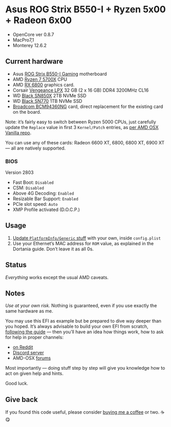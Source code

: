 # Asus ROG Strix B550-I + Ryzen 5x00 + Radeon 6x00

- OpenCore ver 0.8.7
- MacPro7,1
- Monterey 12.6.2

## Current hardware

- Asus [ROG Strix B550-I Gaming](https://rog.asus.com/us/motherboards/rog-strix/rog-strix-b550-i-gaming-model/) motherboard
- AMD [Ryzen 7 5700X](https://www.amd.com/en/products/cpu/amd-ryzen-7-5700x) CPU
- AMD [RX 6800](https://www.amd.com/en/products/graphics/amd-radeon-rx-6800) graphics card.
- Corsair [Vengeance LPX](https://www.corsair.com/us/en/Categories/Products/Memory/VENGEANCE-LPX/p/CMK32GX4M2D3200C16) 32 GB (2 x 16 GB) DDR4 3200MHz CL16
- WD [Black SN850X](https://www.westerndigital.com/en-il/products/internal-drives/wd-black-sn850x-nvme-ssd#WDS200T2X0E) 2TB NVMe SSD
- WD [Black SN770](https://www.westerndigital.com/en-il/products/internal-drives/wd-black-sn770-nvme-ssd#WDS100T3X0E) 1TB NVMe SSD
- [Broadcom BCM94360NG](https://www.aliexpress.com/item/1005003324812245.html) card, direct replacement for the existing card on the board.

Note: it’s fairly easy to switch between Ryzen 5000 CPUs, just carefully update the `Replace` value in first 3 `Kernel/Patch` entries, as [per AMD OSX Vanilla repo](https://github.com/AMD-OSX/AMD_Vanilla).

You can use any of these cards: Radeon 6600 XT, 6800, 6800 XT, 6900 XT — all are natively supported.

### BIOS

Version 2803

- Fast Boot: `Disabled`
- CSM: `Disabled`
- Above 4G Decoding: `Enabled`
- Resizable Bar Support: `Enabled`
- PCIe slot speed: `Auto`
- XMP Profile activated (D.O.C.P.)

## Usage

1. [Update `PlatformInfo/Generic` stuff](https://dortania.github.io/OpenCore-Post-Install/universal/iservices.html#generate-a-new-serial) with your own, inside `config.plist`
2. Use your Ethernet’s MAC address for `ROM` value, as explained in the Dortania guide. Don’t leave it as all 0s.

## Status

*Everything* works except the usual AMD caveats.

## Notes

*Use at your own risk.* Nothing is guaranteed, even if you use exactly the same hardware as me.

You may use this EFI as example but be prepared to dive way deeper than you hoped. It’s always advisable to build your own EFI from scratch, [following the guide](https://dortania.github.io/OpenCore-Install-Guide/) —  then you’ll have an idea how things work,  how to ask for help in proper channels:
- [on Reddit](https://www.reddit.com/r/hackintosh/)
- [Discord server](https://discord.gg/Wxam8aH)
- AMD-OSX [forums](https://forum.amd-osx.com)

Most importantly — doing stuff step by step will give you knowledge how to act on given help and hints.

Good luck.

## Give back

If you found this code useful, please consider [buying me a coffee](https://www.buymeacoffee.com/radianttap) or two. ☕️😋
